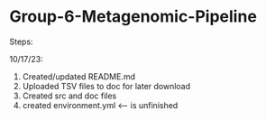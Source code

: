 # Group-6-Metagenomic-Pipeline

Steps:

10/17/23: 
1. Created/updated README.md
2. Uploaded TSV files to doc for later download
3. Created src and doc files
4. created environment.yml <-- is unfinished
